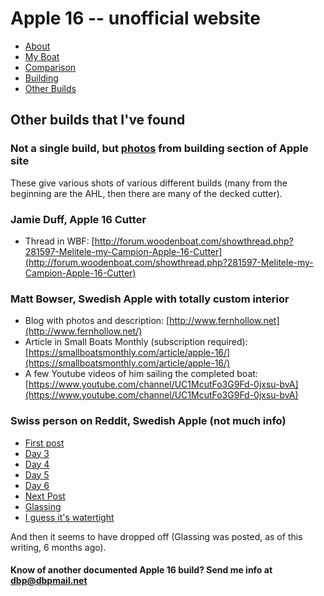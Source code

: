<style>
#navigation {
display: none;
}

table {
width: auto;
}

</style>

# Apple 16 -- unofficial website

<ul class="menu">
<li><a href="/apple">About</a></li>
<li><a href="/apple/boat.html">My Boat</a></li>
<li><a href="/apple/comparison.html">Comparison</a></li>
<li><a href="/apple/building.html">Building</a></li>
<li class="cur"><a href="/apple/others.html">Other Builds</a></li>
</ul>


## Other builds that I've found

### Not a single build, but [photos](http://www.campionboats.co.uk/apple-construction.html) from building section of Apple site

These give various shots of various different builds (many from the beginning
are the AHL, then there are many of the decked cutter).

### Jamie Duff, Apple 16 Cutter

- Thread in WBF: [http://forum.woodenboat.com/showthread.php?281597-Melitele-my-Campion-Apple-16-Cutter](http://forum.woodenboat.com/showthread.php?281597-Melitele-my-Campion-Apple-16-Cutter)

### Matt Bowser, Swedish Apple with totally custom interior

- Blog with photos and description: [http://www.fernhollow.net](http://www.fernhollow.net/)
- Article in Small Boats Monthly (subscription required): [https://smallboatsmonthly.com/article/apple-16/](https://smallboatsmonthly.com/article/apple-16/)
- A few Youtube videos of him sailing the completed boat: [https://www.youtube.com/channel/UC1McutFo3G9Fd-0jxsu-bvA](https://www.youtube.com/channel/UC1McutFo3G9Fd-0jxsu-bvA)

### Swiss person on Reddit, Swedish Apple (not much info)

- [First post](https://www.reddit.com/r/boatbuilding/comments/g2l27s/i_started_my_boatbuildingjourney_and_im_going_to/)
- [Day 3](https://www.reddit.com/r/boatbuilding/comments/hnji82/day_3_first_strakes_sawn_its_hopefully_coming/)
- [Day 4](https://www.reddit.com/r/boatbuilding/comments/ho4h75/day_4_all_strakes_ready_bulkheads_and_transom/)
- [Day 5](https://www.reddit.com/r/boatbuilding/comments/hotdzq/day_5_stitching_has_begun_finally_starts_to_look/)
- [Day 6](https://www.reddit.com/r/boatbuilding/comments/hpyge9/day_6_not_much_progress_but_this_lady_got_some/)
- [Next Post](https://www.reddit.com/r/boatbuilding/comments/igv1wr/almost_all_zip_ties_gone/)
- [Glassing](https://www.reddit.com/r/boatbuilding/comments/ihq2km/glassing_the_outside/)
- [I guess it's watertight](https://www.reddit.com/r/boatbuilding/comments/o5l73m/i_guess_its_watertight/)

And then it seems to have dropped off (Glassing was posted, as of this writing, 6 months ago).

#### Know of another documented Apple 16 build? Send me info at [dbp@dbpmail.net](mailto:dbp@dbpmail.net)
